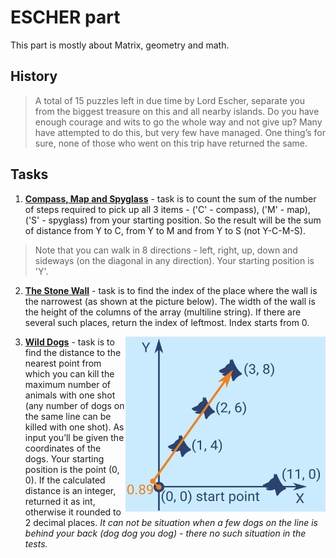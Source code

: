 # ESCHER part

This part is mostly about Matrix, geometry and math.

## History
>A total of 15 puzzles left in due time by Lord Escher, separate you from the biggest treasure on this and all nearby islands.
>Do you have enough courage and wits to go the whole way and not give up? 
>Many have attempted to do this, but very few have managed. One thing’s for sure, none of those who went on this trip have returned the same.

## Tasks
1. [**Compass, Map and Spyglass**](./3_pathfinding.py) - task is to count the sum of the number of steps required to pick up all 3 items - ('C' - compass), ('M' - map), ('S' - spyglass) from your starting position. So the result will be the sum of distance from Y to C, from Y to M and from Y to S (not Y-C-M-S).
>Note that you can walk in 8 directions - left, right, up, down and sideways (on the diagonal in any direction). Your starting position is 'Y'.
2. [**The Stone Wall**](./4_find_thinnest_column.py) - task is to find the index of the place where the wall is the narrowest (as shown at the picture below). The width of the wall is the height of the columns of the array (multiline string). If there are several such places, return the index of leftmost. Index starts from 0. 
<img align="right" width="320" height="280" src="../media/escher_1.jpg">

3. [**Wild Dogs**](./5_geometry.py) - task is to find the distance to the nearest point from which you can kill the maximum number of animals with one shot (any number of dogs on the same line can be killed with one shot).
As input you’ll be given the coordinates of the dogs. 
Your starting position is the point (0, 0).
If the calculated distance is an integer, returned it as int, otherwise it rounded to 2 decimal places.
*It can not be situation when a few dogs on the line is behind your back (dog dog you dog) - there no such situation in the tests.*
